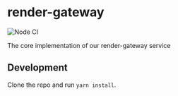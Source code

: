# render-gateway

![Node CI](https://github.com/Khan/render-gateway/workflows/Node%20CI/badge.svg)

The core implementation of our render-gateway service

## Development

Clone the repo and run `yarn install`.
